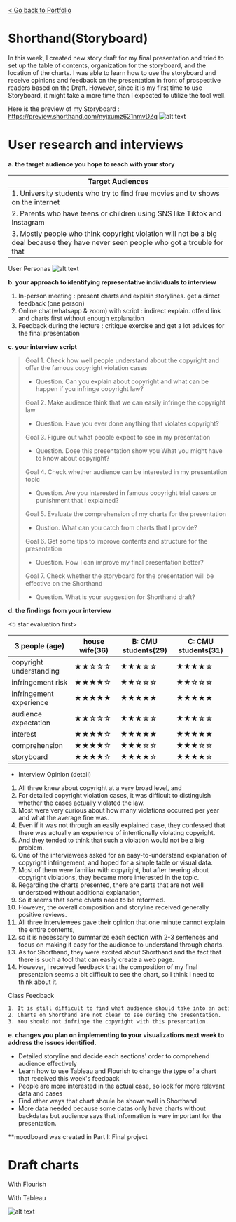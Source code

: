 [< Go back to Portfolio](https://kibokk.github.io/portfolio/)

# Shorthand(Storyboard)
In this week, I created new story draft for my final presentation and tried to set up the table of contents, organization for the storyboard, and the location of the charts. I was able to learn how to use the storyboard and receive opinions and feedback on the presentation in front of prospective readers based on the Draft. However, since it is my first time to use Storyboard, it might take a more time than I expected to utilize the tool well.

Here is the preview of my Storyboard : https://preview.shorthand.com/nyjxumz621nmvDZq
![alt text](https://kibokk.github.io/portfolio/what-happens-if_facebook-cover.jpeg)

# User research and interviews

**a. the target audience you hope to reach with your story**

 | Target Audiences |
 | ---------------- |
 | 1. University students who try to find free movies and tv shows on the internet |
 | 2. Parents who have teens or children using SNS like Tiktok and Instagram |
 | 3. Mostly people who think copyright violation will not be a big deal because they have never seen people who got a trouble for that |
 
User Personas
![alt text](https://kibokk.github.io/portfolio/persona.png)

 
**b. your approach to identifying representative individuals to interview**
 1. In-person meeting : present charts and explain storylines. get a direct feedback (one person)
 2. Online chat(whatsapp & zoom) with script : indirect explain. offerd link and charts first without enough explanation
 3. Feedback during the lecture : critique exercise and get a lot advices for the final presentation


**c. your interview script**

 > Goal 1. Check how well people understand about the copyright and offer the famous copyright violation cases
 > - Question. Can you explain about copyright and what can be happen if you infringe copyright law?
 >
 > Goal 2. Make audience think that we can easily infringe the copyright law
 > - Question. Have you ever done anything that violates copyright?
 > 
 > Goal 3. Figure out what people expect to see in my presentation
 > - Question. Dose this presentation show you What you might have to know about copyright?
 > 
 > Goal 4. Check whether audience can be interested in my presentation topic
 > - Question. Are you interested in famous copyright trial cases or punishment that I explained?
 > 
 > Goal 5. Evaluate the comprehension of my charts for the presentation
 > - Qustion. What can you catch from charts that I provide?
 > 
 > Goal 6. Get some tips to improve contents and structure for the presentation
 > - Question. How I can improve my final presentation better?
 > 
 > Goal 7. Check whether the storyboard for the presentation will be effective on the Shorthand
 > - Question. What is your suggestion for Shorthand draft?


**d. the findings from your interview**

 <5 star evaluation first>
 
 |3 people (age) | house wife(36)       | B: CMU students(29) | C: CMU students(31)|
 |--------------|----------------------|-----------------------|----------------------|
 |copyright understanding| ★★☆☆☆ | ★★★☆☆ | ★★★★☆ |
 |infringement risk | ★★★★☆ | ★★☆☆☆ | ★★☆☆☆ | 
 |infringement experience | ★★★★★ | ★★★★★ | ★★★★★ |
 |audience expectation | ★★☆☆☆ | ★★★☆☆ | ★★★☆☆ |
 |interest| ★★★★☆ | ★★★★★ | ★★★★★ |
 |comprehension| ★★★★☆ | ★★★☆☆ | ★★★☆☆ |
 |storyboard| ★★★★☆ | ★★★★☆ | ★★★★☆ |

 - Interview Opinion (detail)
 1. All three knew about copyright at a very broad level, and 
 2. For detailed copyright violation cases, it was difficult to distinguish whether the cases actually violated the law. 
 3. Most were very curious about how many violations occurred per year and what the average fine was. 
 4. Even if it was not through an easily explained case, they confessed that there was actually an experience of intentionally violating copyright.
 5. And they tended to think that such a violation would not be a big problem. 
 6. One of the interviewees asked for an easy-to-understand explanation of copyright infringement, and hoped for a simple table or visual data. 
 7. Most of them were familiar with copyright, but after hearing about copyright violations, they became more interested in the topic. 
 8. Regarding the charts presented, there are parts that are not well understood without additional explanation, 
 9. So it seems that some charts need to be reformed.
 10. However, the overall composition and storyline received generally positive reviews. 
 11. All three interviewees gave their opinion that one minute cannot explain the entire contents, 
 12. so it is necessary to summarize each section with 2-3 sentences and focus on making it easy for the audience to understand through charts. 
 13. As for Shorthand, they were excited about Shorthand and the fact that there is such a tool that can easily create a web page. 
 14. However, I received feedback that the composition of my final presentaion seems a bit difficult to see the chart, so I think I need to think about it.

Class Feedback 
```sh
1. It is still difficult to find what audience should take into an action after the presentation.
2. Charts on Shorthand are not clear to see during the presentation.
3. You should not infringe the copyright with this presentation.
```


**e. changes you plan on implementing to your visualizations next week to address the issues identified.**
- Detailed storyline and decide each sections' order to comprehend audience effectively
- Learn how to use Tableau and Flourish to change the type of a chart that received this week's feedback
- People are more interested in the actual case, so look for more relevant data and cases
- Find other ways that chart shoule be shown well in Shorthand
- More data needed because some datas only have charts without backdatas but audience says that information is very important for the presentation.


**moodboard was created in Part I: Final project

# Draft charts

With Flourish


<div class="flourish-embed" data-src="visualisation/12013551"><script src="https://public.flourish.studio/resources/embed.js"></script></div>
<div class="flourish-embed flourish-hierarchy" data-src="visualisation/12012992"><script src="https://public.flourish.studio/resources/embed.js"></script></div>
<div class="flourish-embed flourish-hierarchy" data-src="visualisation/12013422"><script src="https://public.flourish.studio/resources/embed.js"></script></div>
<div class="flourish-embed flourish-chart" data-src="visualisation/12014636"><script src="https://public.flourish.studio/resources/embed.js"></script></div>

With Tableau


![alt text](https://kibokk.github.io/portfolio/case_trial.png)



